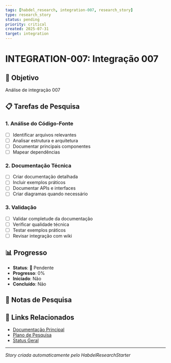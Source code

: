 ```yaml
---
tags: [habdel_research, integration-007, research_story]
type: research_story
status: pending
priority: critical
created: 2025-07-31
target: integration
---
```


# INTEGRATION-007: Integração 007

## 🎯 **Objetivo**
Análise de integração 007

## 📋 **Tarefas de Pesquisa**

### **1. Análise do Código-Fonte**
- [ ] Identificar arquivos relevantes
- [ ] Analisar estrutura e arquitetura
- [ ] Documentar principais componentes
- [ ] Mapear dependências

### **2. Documentação Técnica**
- [ ] Criar documentação detalhada
- [ ] Incluir exemplos práticos
- [ ] Documentar APIs e interfaces
- [ ] Criar diagramas quando necessário

### **3. Validação**
- [ ] Validar completude da documentação
- [ ] Verificar qualidade técnica
- [ ] Testar exemplos práticos
- [ ] Revisar integração com wiki

## 📊 **Progresso**
- **Status**: 🔴 Pendente
- **Progresso**: 0%
- **Iniciado**: Não
- **Concluído**: Não

## 📝 **Notas de Pesquisa**
<!-- Adicionar notas durante a pesquisa -->

## 🔗 **Links Relacionados**
- [Documentação Principal](../../README.md)
- [Plano de Pesquisa](../research_plan.json)
- [Status Geral](../status_report.md)

---
*Story criada automaticamente pelo HabdelResearchStarter*
